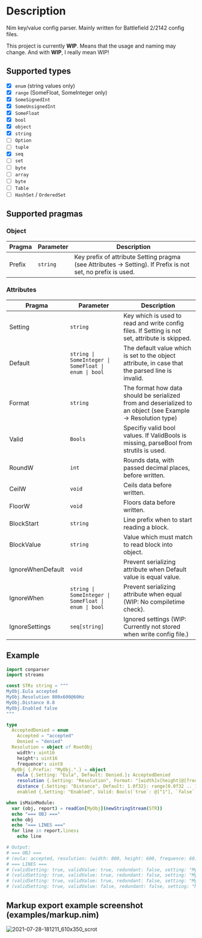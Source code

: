 # Description
Nim key/value config parser. Mainly written for Battlefield 2/2142 config files.

This project is currently **WIP**. Means that the usage and naming may change. And with **WIP**, I really mean WIP!

## Supported types
- [x] `enum` (string values only)
- [x] `range` (SomeFloat, SomeInteger only)
- [x] `SomeSignedInt`
- [x] `SomeUnsignedInt`
- [x] `SomeFloat`
- [x] `bool`
- [x] `object`
- [x] `string`
- [ ] `Option`
- [ ] `tuple`
- [x] `seq`
- [ ] `set`
- [ ] `byte`
- [ ] `array`
- [ ] `byte`
- [ ] `Table`
- [ ] `HashSet` / `OrderedSet`

## Supported pragmas
### Object
| Pragma | Parameter | Description |
| - | - | - |
| Prefix | `string` | Key prefix of attribute Setting pragma (see Attributes -> Setting). If Prefix is not set, no prefix is used. |
### Attributes
| Pragma | Parameter | Description |
| - | - | - |
| Setting | `string` | Key which is used to read and write config files. If Setting is not set, attribute is skipped. |
| Default | `string \| SomeInteger \| SomeFloat \| enum \| bool` | The default value which is set to the object attribute, in case that the parsed line is invalid. |
| Format | `string` | The format how data should be serialized from and deserialized to an object (see Example -> Resolution type) |
| Valid | `Bools` | Specifiy valid bool values. If ValidBools is missing, parseBool from strutils is used. |
| RoundW | `int` | Rounds data, with passed decimal places, before written. |
| CeilW | `void` | Ceils data before written. |
| FloorW | `void` | Floors data before written. |
| BlockStart | `string` | Line prefix when to start reading a block. |
| BlockValue | `string` | Value which must match to read block into object. |
| IgnoreWhenDefault | `void` | Prevent serializing attribute when Default value is equal value. |
| IgnoreWhen | `string \| SomeInteger \| SomeFloat \| enum \| bool` | Prevent serializing attribute when equal (WIP: No compiletime check). |
| IgnoreSettings | `seq[string]` | Ignored settings (WIP: Currently not stored when write config file.)

## Example
```nim
import conparser
import streams

const STR: string = """
MyObj.Eula accepted
MyObj.Resolution 800x600@60Hz
MyObj.Distance 0.8
MyObj.Enabled false
"""

type
  AcceptedDenied = enum
    Accepted = "accepted"
    Denied = "denied"
  Resolution = object of RootObj
    width*: uint16
    height*: uint16
    frequence*: uint8
  MyObj {.Prefix: "MyObj.".} = object
    eula {.Setting: "Eula", Default: Denied.}: AcceptedDenied
    resolution {.Setting: "Resolution", Format: "[width]x[height]@[frequence]Hz".}: Resolution
    distance {.Setting: "Distance", Default: 1.0f32}: range[0.0f32 .. 1.0f32]
    enabled {.Setting: "Enabled", Valid: Bools(`true`: @["1"], `false`: @["0"]), Default: true.}: bool

when isMainModule:
  var (obj, report) = readCon[MyObj](newStringStream(STR))
  echo "=== OBJ ==="
  echo obj
  echo "=== LINES ==="
  for line in report.lines:
    echo line

# Output:
# === OBJ ===
# (eula: accepted, resolution: (width: 800, height: 600, frequence: 60), distance: 0.800000011920929, enabled: true)
# === LINES ===
# (validSetting: true, validValue: true, redundant: false, setting: "MyObj.Eula", value: "accepted", raw: "MyObj.Eula accepted", lineIdx: 0, kind: akEnum)
# (validSetting: true, validValue: true, redundant: false, setting: "MyObj.Resolution", value: "800x600@60Hz", raw: "MyObj.Resolution 800x600@60Hz", lineIdx: 1, kind: akObject)
# (validSetting: true, validValue: true, redundant: false, setting: "MyObj.Distance", value: "0.8", raw: "MyObj.Distance 0.8", lineIdx: 2, kind: akFloat32)
# (validSetting: true, validValue: false, redundant: false, setting: "MyObj.Enabled", value: "false", raw: "MyObj.Enabled false", lineIdx: 3, kind: akBool)
```

## Markup export example screenshot (examples/markup.nim)
![2021-07-28-181211_610x350_scrot](https://user-images.githubusercontent.com/18078084/127376722-3b14b50d-4ec0-48d8-bc87-b1c508294558.png)
